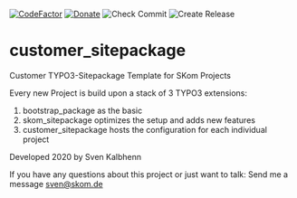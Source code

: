 [![CodeFactor](https://www.codefactor.io/repository/github/starraider/customer_sitepackage/badge)](https://www.codefactor.io/repository/github/starraider/customer_sitepackage)
[![Donate](https://img.shields.io/badge/Donate-PayPal-green.svg)](https://PayPal.me/SvenKalbhenn)
![Check Commit](https://github.com/Starraider/customer_sitepackage/workflows/Check%20Commit/badge.svg)
![Create Release](https://github.com/Starraider/customer_sitepackage/workflows/Create%20Release/badge.svg)

# customer_sitepackage

Customer TYPO3-Sitepackage Template for SKom Projects


Every new Project is build upon a stack of 3 TYPO3 extensions:
1. bootstrap_package as the basic
2. skom_sitepackage optimizes the setup and adds new features
3. customer_sitepackage hosts the configuration for each individual project

Developed 2020 by Sven Kalbhenn

If you have any questions about this project or just want to talk:
Send me a message [sven@skom.de](mailto:sven@skom.de)
